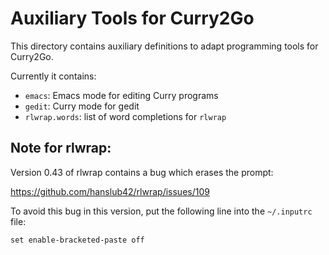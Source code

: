 Auxiliary Tools for Curry2Go
============================

This directory contains auxiliary definitions to adapt programming tools
for Curry2Go.

Currently it contains:

* `emacs`: Emacs mode for editing Curry programs
* `gedit`: Curry mode for gedit
* `rlwrap.words`: list of word completions for `rlwrap`


Note for rlwrap:
----------------

Version 0.43 of rlwrap contains a bug which erases the prompt:

https://github.com/hanslub42/rlwrap/issues/109

To avoid this bug in this version, put the following line into the
`~/.inputrc` file:

    set enable-bracketed-paste off
